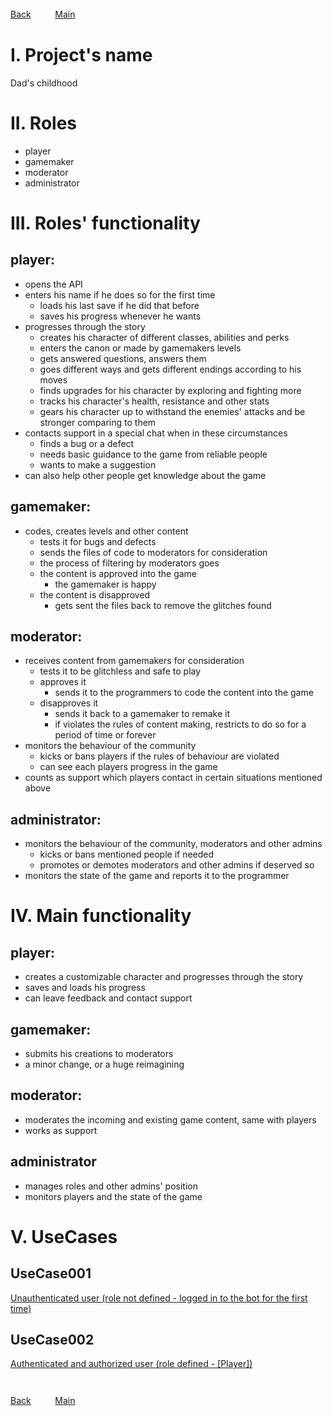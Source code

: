 ###  
[Back](../index.md)ㅤㅤㅤ[Main](../../index.md)
#  


# I. Project's name

Dad's childhood



# II. Roles

* player
* gamemaker
* moderator
* administrator



# III. Roles' functionality

## player:

* opens the API
* enters his name if he does so for the first time
    + loads his last save if he did that before
    + saves his progress whenever he wants
* progresses through the story
    + creates his character of different classes, abilities and perks
    + enters the canon or made by gamemakers levels
    + gets answered questions, answers them
    + goes different ways and gets different endings according to his moves
    + finds upgrades for his character by exploring and fighting more
    + tracks his character's health, resistance and other stats
    + gears his character up to withstand the enemies' attacks and be stronger comparing to them
* contacts support in a special chat when in these circumstances
    + finds a bug or a defect
    + needs basic guidance to the game from reliable people
    + wants to make a suggestion
* can also help other people get knowledge about the game

## gamemaker:

* codes, creates levels and other content
    + tests it for bugs and defects
    + sends the files of code to moderators for consideration
    + the process of filtering by moderators goes
    + the content is approved into the game
        - the gamemaker is happy
    + the content is disapproved
        - gets sent the files back to remove the glitches found

## moderator:

* receives content from gamemakers for consideration
    + tests it to be glitchless and safe to play
    + approves it
        - sends it to the programmers to code the content into the game
    + disapproves it
        - sends it back to a gamemaker to remake it
        - if violates the rules of content making, restricts to do so for a period of time or forever
* monitors the behaviour of the community
    + kicks or bans players if the rules of behaviour are violated
    + can see each players progress in the game
* counts as support which players contact in certain situations mentioned above

## administrator:

* monitors the behaviour of the community, moderators and other admins
    + kicks or bans mentioned people if needed
    + promotes or demotes moderators and other admins if deserved so
* monitors the state of the game and reports it to the programmer



# IV. Main functionality

## player:

* creates a customizable character and progresses through the story
* saves and loads his progress
* can leave feedback and contact support

## gamemaker:

* submits his creations to moderators
* a minor change, or a huge reimagining

## moderator:

* moderates the incoming and existing game content, same with players
* works as support

## administrator

* manages roles and other admins' position
* monitors players and the state of the game



# V. UseCases

## UseCase001

[Unauthenticated user (role not defined - logged in to the bot for the first time)](./uc/uc001.md)

## UseCase002

[Authenticated and authorized user (role defined - \[Player\])](./uc/uc002.md)
#  
[Back](../index.md)ㅤㅤㅤ[Main](../../index.md)

